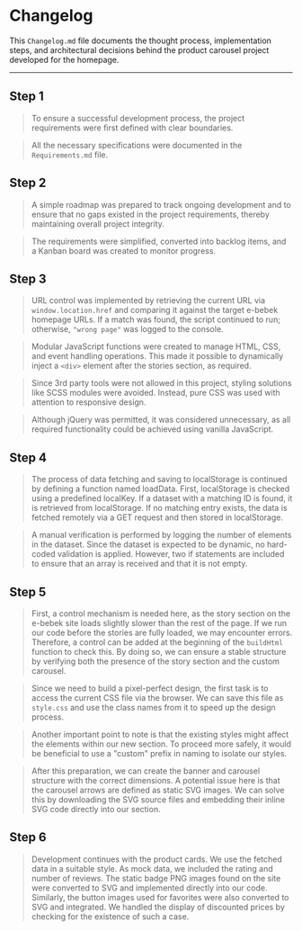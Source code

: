 # Changelog

This `Changelog.md` file documents the thought process, implementation steps, and architectural decisions behind the product carousel project developed for the homepage.

---

## Step 1

> To ensure a successful development process, the project requirements were first defined with clear boundaries.

> All the necessary specifications were documented in the `Requirements.md` file.

## Step 2

> A simple roadmap was prepared to track ongoing development and to ensure that no gaps existed in the project requirements, thereby maintaining overall project integrity.

> The requirements were simplified, converted into backlog items, and a Kanban board was created to monitor progress.

## Step 3

> URL control was implemented by retrieving the current URL via `window.location.href` and comparing it against the target e-bebek homepage URLs. If a match was found, the script continued to run; otherwise, `"wrong page"` was logged to the console.

> Modular JavaScript functions were created to manage HTML, CSS, and event handling operations. This made it possible to dynamically inject a `<div>` element after the stories section, as required.

> Since 3rd party tools were not allowed in this project, styling solutions like SCSS modules were avoided. Instead, pure CSS was used with attention to responsive design.

> Although jQuery was permitted, it was considered unnecessary, as all required functionality could be achieved using vanilla JavaScript.

## Step 4

> The process of data fetching and saving to localStorage is continued by defining a function named loadData. First, localStorage is checked using a predefined localKey. If a dataset with a matching ID is found, it is retrieved from localStorage. If no matching entry exists, the data is fetched remotely via a GET request and then stored in localStorage.

> A manual verification is performed by logging the number of elements in the dataset. Since the dataset is expected to be dynamic, no hard-coded validation is applied. However, two if statements are included to ensure that an array is received and that it is not empty.

## Step 5

> First, a control mechanism is needed here, as the story section on the e-bebek site loads slightly slower than the rest of the page. If we run our code before the stories are fully loaded, we may encounter errors. Therefore, a control can be added at the beginning of the `buildHtml` function to check this. By doing so, we can ensure a stable structure by verifying both the presence of the story section and the custom carousel.

> Since we need to build a pixel-perfect design, the first task is to access the current CSS file via the browser. We can save this file as `style.css` and use the class names from it to speed up the design process.

> Another important point to note is that the existing styles might affect the elements within our new section. To proceed more safely, it would be beneficial to use a "custom" prefix in naming to isolate our styles.

> After this preparation, we can create the banner and carousel structure with the correct dimensions. A potential issue here is that the carousel arrows are defined as static SVG images. We can solve this by downloading the SVG source files and embedding their inline SVG code directly into our section.

## Step 6

> Development continues with the product cards. We use the fetched data in a suitable style. As mock data, we included the rating and number of reviews. The static badge PNG images found on the site were converted to SVG and implemented directly into our code. Similarly, the button images used for favorites were also converted to SVG and integrated. We handled the display of discounted prices by checking for the existence of such a case.
